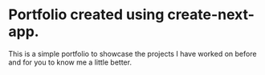 # Portfolio created using create-next-app.

This is a simple portfolio to showcase the projects I have worked on before and for you to know me a little better.